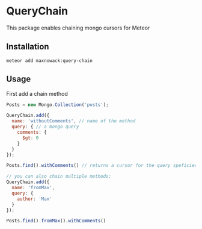 # QueryChain
This package enables chaining mongo cursors for Meteor

## Installation
````
meteor add maxnowack:query-chain
````

## Usage

First add a chain method

````javascript
Posts = new Mongo.Collection('posts');

QueryChain.add({
  name: 'withoutComments', // name of the method
  query: { // a mongo query
    comments: {
      $gt: 0
    }
  }
});

Posts.find().withComments() // returns a cursor for the query speficied above

// you can also chain multiple methods:
QueryChain.add({
  name: 'fromMax',
  query: {
    author: 'Max'
  }
});

Posts.find().fromMax().withComments()
````
